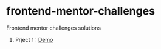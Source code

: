 # frontend-mentor-challenges
Frontend mentor challenges solutions

1. Prject 1 : [Demo](https://frontend-mentor-challenges-lime.vercel.app/)
